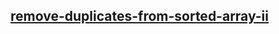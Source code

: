 ## [remove-duplicates-from-sorted-array-ii](https://leetcode.com/problems/remove-duplicates-from-sorted-array-ii/description/?envType=study-plan-v2&envId=top-interview-150)
